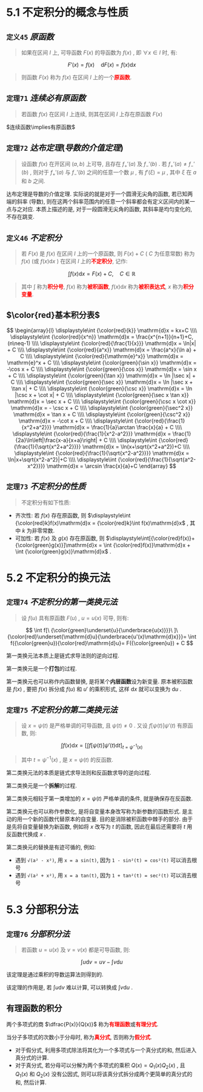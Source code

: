 
# 5.1 不定积分的概念与性质

## `定义45` $原函数$

> 如果在区间 $I$ 上, 可导函数 $F(x)$ 的导函数为 $f(x)$ , 即 $\forall x\in I$ 时, 有:

$$
F'(x)=f(x) \quad \mathrm{d}F(x)=f(x)\mathrm{d}x
$$

> 则函数 $F(x)$ 称为 $f(x)$ 在区间 $I$ 上的一个<font color=red><b>原函数</b></font>.


## `定理71` $连续必有原函数$

> 若函数 $f(x)$ 在区间 $I$ 上连续, 则其在区间 $I$ 上存在原函数 $F(x)$

$连续函数\implies有原函数$


## `定理72` $达布定理(导数的介值定理)$

> 设函数 $f(x)$ 在开区间 $(a,b)$ 上可导, 且存在 $f_+'(a)$ 及 $f_-'(b)$ . 若 $f_+'(a) \neq f_-'(b)$ , 则对于 $f_+'(a)$ 与 $f_-'(b)$ 之间的任意一个数 $\mu$ , 有 $f'(\xi)=\mu$ , 其中 $\xi$ 在 $a$ 和 $b$ 之间.

达布定理是导数的介值定理. 实际说的就是对于一个圆滑无尖角的函数, 若已知两端的斜率 (导数), 则在这两个斜率范围内的任意一个斜率都会有定义区间内的某一点与之对应. 
本质上描述的是, 对于一段圆滑无尖角的函数, 其斜率是均匀变化的, 不存在跳变.


## `定义46` $不定积分$

> 若 $F(x)$ 是 $f(x)$ 在区间 $I$ 上的一个原函数, 则 $F(x)+C$ ( $C$ 为任意常数) 称为 $f(x)$ (或 $f(x)\mathrm{d}x$ ) 在区间 $I$ 上的<font color=red><b>不定积分</b></font>, 记作:

$$
\int f(x)\mathrm{d}x=F(x)+C,\quad C\in\mathbb{R}
$$

> 其中 $\displaystyle\int$ 称为<font color=red><b>积分号</b></font>, $f(x)$ 称为<font color=red><b>被积函数</b></font>, $f(x)\mathrm{d}x$ 称为<font color=red><b>被积表达式</b></font>, $x$ 称为<font color=red><b>积分变量</b></font>.


## $\color{red}基本积分表$

$$
\begin{array}{l}
\displaystyle\int {\color{red}{k}} \mathrm{d}x = kx+C \\\\
\displaystyle\int {\color{red}{x^n}} \mathrm{d}x = \frac{x^{n+1}}{n+1}+C,(n\neq-1) \\\\
\displaystyle\int {\color{red}{\frac{1}{x}}} \mathrm{d}x = \ln|x| + C \\\\
\displaystyle\int {\color{red}{a^x}} \mathrm{d}x = \frac{a^x}{\ln a} + C \\\\
\displaystyle\int {\color{red}{\mathrm{e}^x}} \mathrm{d}x = \mathrm{e}^x + C \\\\
\displaystyle\int {\color{green}{\sin x}} \mathrm{d}x = -\cos x + C \\\\
\displaystyle\int {\color{green}{\cos x}} \mathrm{d}x = \sin x + C \\\\
\displaystyle\int {\color{green}{\tan x}} \mathrm{d}x = \ln |\sec x| + C \\\\
\displaystyle\int {\color{green}{\sec x}} \mathrm{d}x = \ln |\sec x + \tan x| + C \\\\
\displaystyle\int {\color{green}{\csc x}} \mathrm{d}x = \ln |\csc x + \cot x| + C \\\\
\displaystyle\int {\color{green}{\sec x \tan x}} \mathrm{d}x = \sec x + C \\\\
\displaystyle\int {\color{green}{\csc x \cot x}} \mathrm{d}x = - \csc x + C \\\\
\displaystyle\int {\color{green}{\sec^2 x}} \mathrm{d}x = \tan x + C \\\\
\displaystyle\int {\color{green}{\csc^2 x}} \mathrm{d}x = -\cot x + C \\\\
\displaystyle\int {\color{red}{\frac{1}{x^2+a^2}}} \mathrm{d}x = \frac{1}{a}\arctan \frac{x}{a} + C \\\\
\displaystyle\int {\color{red}{\frac{1}{x^2-a^2}}} \mathrm{d}x = \frac{1}{2a}\ln\left|\frac{x-a}{x+a}\right| + C \\\\
\displaystyle\int {\color{red}{\frac{1}{\sqrt{x^2+a^2}}}} \mathrm{d}x = \ln(x+\sqrt{x^2+a^2})+C \\\\
\displaystyle\int {\color{red}{\frac{1}{\sqrt{x^2-a^2}}}} \mathrm{d}x = \ln|x+\sqrt{x^2-a^2}|+C \\\\
\displaystyle\int {\color{red}{\frac{1}{\sqrt{a^2-x^2}}}} \mathrm{d}x = \arcsin \frac{x}{a}+C
\end{array}
$$


## `定理73` $不定积分的性质$

> 不定积分有如下性质:

- 齐次性: 若 $f(x)$ 存在原函数, 则 $\displaystyle\int {\color{red}k}f(x)\mathrm{d}x = {\color{red}k}\int f(x)\mathrm{d}x$ , 其中 $k$ 为非零常数.
- 可加性: 若 $f(x)$ 及 $g(x)$ 存在原函数, 则 $\displaystyle\int[{\color{red}f(x)}+{\color{green}g(x)}]\mathrm{d}x = \int {\color{red}f(x)}\mathrm{d}x + \int {\color{green}g(x)}\mathrm{d}x$ .


# 5.2 不定积分的换元法

## `定理74` $不定积分的第一类换元法$ 

> 设 $f(u)$ 具有原函数 $F(u)$ , $u=u(x)$ 可导, 则有:

$$
\int f[\ {\color{green}\underset{u}{\underbrace{u(x)}}}\ ]\ {\color{red}\underset{\mathrm{d}u}{\underbrace{u'(x)\mathrm{d}x}}}=
\int f({\color{green}u}){\color{red}\mathrm{d}u}=
F({\color{green}u}) + C
$$

第一类换元法本质上是链式求导法则的逆向过程.

第一类换元是一个**打包**的过程.

第一类换元也可以称作内函数替换, 是将某个**内层函数**设为新变量. 
原本被积函数是 $f(x)$ , 要把 $f(x)$ 拆分成 $f(u)$ 和 $u'$ 的乘积形式, 这样 $\mathrm{d}x$ 就可以变换为 $\mathrm{d}u$ .


## `定理75` $不定积分的第二类换元法$ 

> 设 $x=\psi(t)$ 是严格单调的可导函数, 且 $\psi(t) \neq 0$ . 又设 $f[\psi(t)]\psi'(t)$ 有原函数, 则:

$$
\int f(x)\mathrm{d}x = \left[\int f[\psi(t)]\psi'(t)\mathrm{d}t\right]_{t=\psi^{-1}(x)}
$$

> 其中 $t=\psi^{-1}(x)$ , 是 $x=\psi(t)$ 的反函数.

第二类换元法的本质是链式求导法则和反函数求导的逆向过程.

第二类换元是一个**拆解**的过程.

第二类换元相较于第一类增加的 $x=\psi(t)$ 严格单调的条件, 就是确保存在反函数.

第二类换元也可以称作参数化, 是将自变量本身改写称为新参数的函数形式. 
是主动的用一个新的函数代替原本的自变量. 目的是消除被积函数中棘手的部分. 由于是先将自变量替换为新函数, 例如将 $x$ 改写为 $t$ 的函数, 因此在最后还需要将 $t$ 用反函数代换成 $x$ . 

第二类换元的替换是有迹可循的, 例如:
- 遇到 `√(a² - x²)`, 用 `x = a sin(t)`, 因为 `1 - sin²(t) = cos²(t)` 可以消去根号
- 遇到 `√(a² + x²)`, 用 `x = a tan(t)`, 因为 `1 + tan²(t) = sec²(t)` 可以消去根号


# 5.3 分部积分法

## `定理76` $分部积分法$

> 若函数 $u=u(x)$ 及 $v=v(x)$ 都是可导函数, 则:

$$
\int u\mathrm{d}v=uv-\int v\mathrm{d}u
$$

该定理是通过乘积的导数运算法则得到的.

该定理的作用是, 若 $\displaystyle\int u\mathrm{d}v$ 难以计算, 可以转换成 $\displaystyle\int v\mathrm{d}u$ .


## 有理函数的积分

两个多项式的商 $\dfrac{P(x)}{Q(x)}$ 称为<font color=red><b>有理函数</b></font>或<font color=red><b>有理分式</b></font>.

当分子多项式的次数小于分母时, 称为<font color=red><b>真分式</b></font>, 否则称为<font color=red><b>假分式</b></font>.

- 对于假分式, 利用多项式除法将其化为一个多项式与一个真分式的和, 然后进入真分式的计算.
- 对于真分式, 若分母可以分解为两个多项式的乘积 $Q(x)=Q_1(x)Q_2(x)$ , 且 $Q_1(x)$ 和 $Q_2(x)$ 没有公因式, 则可以将该真分式拆分成两个更简单的真分式的和, 然后计算.

